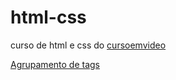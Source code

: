 # html-css
curso de html e css do [cursoemvideo](https://www.cursoemvideo.com)

<a href="https://rodriggues-dev.github.io/html-css/exercicios/agrupamento de tags"  target="_blank" rel="external">Agrupamento de tags</a>